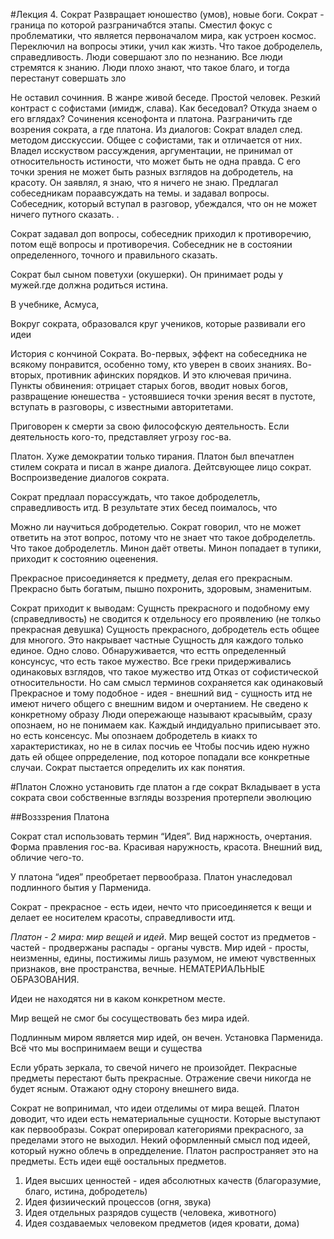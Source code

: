 #Лекция 4. Сократ
Развращает юношество (умов), новые боги.
Сократ - граница по которой разграничабтся этапы. Сместил фокус с проблематики, что является первоначалом мира, как устроен космос. Переключил на вопросы этики, учил как жизть. Что такое доброделель, справедливость. Люди совершают зло по незнанию. Все люди стремятся к знанию. Люди плохо знают, что такое благо, и тогда перестанут совершать зло

Не оставил сочинния. В жанре живой беседе. Простой человек. Резкий контраст с софистами (имидж, слава).
Как беседовал? Откуда знаем о его вглядах? Сочинения ксенофонта и платона. Разграничить где возрения сократа, а где платона. Из диалогов: Сократ владел след. методом дисскуссии. Общее с софистами, так и отличается от них. Владел исскуством рассуждения, аргументации, не принимал от относительность истиности, что может быть не одна правда. С его точки зрения не может быть разных взглядов на добродетель, на красоту. Он заявлял, я знаю, что я ничего не знаю. Предлагал собеседникам пораавсуждать на темы. и задавал вопросы. Собеседник, который вступал в разговор, убеждался, что он не может ничего путного сказать. . 

Сократ задавал доп вопросы, собеседник приходил к противоречию, потом ещё вопросы и противоречия. Собеседник не в состоянии определенного, точного и правильного сказать. 

Сократ был сыном поветухи (окушерки). Он принимает роды у мужей.где должна родиться истина. 

В учебнике, Асмуса,

Вокруг сократа, образовался круг учеников, которые развивали его идеи 

История с кончиной Сократа. Во-первых, эффект на собеседника не всякому понравится, особенно тому, кто уверен в своих знаниях. Во-вторых, противник афинских порядков. И это ключевая причина. Пункты обвинения: отрицает старых богов, вводит новых богов, развращение юнешества - устоявшиеся точки зрения весят в пустоте, вступать в разговоры, с известными авторитетами. 

Приговорен к смерти за свою философскую деятельность. Если деятельность кого-то, представляет угрозу гос-ва. 

Платон. Хуже демократии только тирания. Платон был впечатлен стилем сократа и писал в жанре диалога. Дейтсвующее лицо сократ. 
Воспроизведение диалогов сократа.

Сократ предлаал порассуждать, что такое доброделетль, справедливость итд. В результате этих бесед поималось, что 

Можно ли научиться добродетелью. Сократ говорил, что не может ответить на этот вопрос, потому что не знает что такое доброделетль. Что такое доброделетль. Минон даёт ответы. Минон попадает в тупики, приходит к состоянию оцеенения. 

Прекрасное присоединяется к предмету, делая его прекрасным.
Прекрасно быть богатым, пышно похронить, здоровым, знаменитым. 

Сократ приходит к выводам:
Сущнсть прекрасного и подобному ему (справедливость) не сводится к отдельносу его проявлению (не толкьо прекрасная девушка)
Сущность прекрасного, добродетель есть общее для многого. Это накрывает частные 
Сущность для каждого только единое. Одно слово. 
Обнаруживается, что естть определенный консунсус, что есть такое мужество. Все греки придерживались одинаковых взглядов, что такое мужество итд
Отказ от софистической относительности. Но сам смысл терминов сохраняется как одинаковый
Прекрасное и тому подобное - идея - внешний вид - сущность итд не имеют ничего общего с внешним видом и очертанием.  Не сведено к конкретному образу
Люди опережающе называют красывыйм, сразу опознаем, но не понимаем как. Каждый индидуально приписывает это. но есть консенсус. 
Мы опознаем добродетель в киакх то характеристиках, но не в силах посчиь ее
Чтобы посчиь идею нужно дать ей общее опрределение, под которое попадали все конкретные случаи. Сократ пыстается определить их как понятия. 




#Платон
Сложно установить где платон а где сократ
Вкладывает в уста сократа свои собственные взгляды
воззрения протерпели эволюцию

##Возззрения Платона

Сократ стал использовать термин “Идея”. Вид наржность, очертания. Форма правления гос-ва. Красивая наружность, красота. Внешний вид, обличие чего-то.

У платона “идея” преобретает первообраза. Платон унаследовал подлинного бытия у Парменида. 

Сократ - прекрасное - есть идеи, нечто что присоединяется к вещи и делает ее носителем красоты, справедливости итд. 

_Платон - 2 мира: мир вещей и идей_.
Мир вещей  состот из предметов - частей - продвержаны распады - органы чувств. 
Мир идей - просты, неизменны, едины, постижимы лишь разумом, не имеют чувственных признаков, вне пространства, вечные. НЕМАТЕРИАЛЬНЫЕ ОБРАЗОВАНИЯ. 

Идеи не находятся ни в каком конкретном месте. 

Мир вещей не смог бы сосуществовать без мира идей. 

Подлинным миром является мир идей, он вечен. Установка Парменида. Всё что мы воспринимаем вещи и существа

Если убрать зеркала, то свечой ничего не произойдет. Пекрасные предметы перестают быть прекрасные. Отражение свечи никогда не будет ясным. Отажают одну сторону внешнего вида. 

Сократ не вопринимал, что идеи отделимы от мира вещей. Платон доводит, что идеи есть нематериальные сущности. Которые выступают как первообразы. Сократ оперировал категориями прекрасного, за пределами этого не выходил. Некий оформленный смысл под идеей, который нужно облечь в опредделение. Платон распространяет это на предметы. Есть идеи ещё оостальных предметов. 

1. Идея высших ценностей - идея абсолютных качеств (благоразумие, благо, истина, добродетель)
2. Идея физиический процессов (огня, звука)
3. Идея отдельных разрядов существ (человека, животного)
4. Идея создаваемых человеком предметов (идея кровати, дома)
